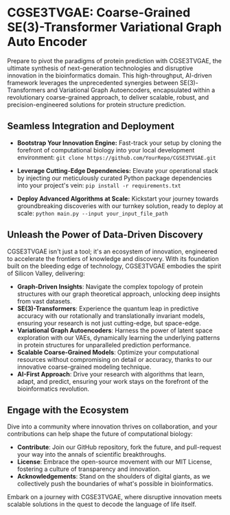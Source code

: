 # CGSE3TVGAE: Coarse-Grained SE(3)-Transformer Variational Graph Auto Encoder

Prepare to pivot the paradigms of protein prediction with CGSE3TVGAE, the ultimate synthesis of next-generation technologies and disruptive innovation in the bioinformatics domain. This high-throughput, AI-driven framework leverages the unprecedented synergies between SE(3)-Transformers and Variational Graph Autoencoders, encapsulated within a revolutionary coarse-grained approach, to deliver scalable, robust, and precision-engineered solutions for protein structure prediction.

## Seamless Integration and Deployment

- **Bootstrap Your Innovation Engine:**
  Fast-track your setup by cloning the forefront of computational biology into your local development environment:
  `git clone https://github.com/YourRepo/CGSE3TVGAE.git`

- **Leverage Cutting-Edge Dependencies:**
  Elevate your operational stack by injecting our meticulously curated Python package dependencies into your project's vein:
  `pip install -r requirements.txt`

- **Deploy Advanced Algorithms at Scale:**
  Kickstart your journey towards groundbreaking discoveries with our turnkey solution, ready to deploy at scale:
  `python main.py --input your_input_file_path`

## Unleash the Power of Data-Driven Discovery

CGSE3TVGAE isn't just a tool; it's an ecosystem of innovation, engineered to accelerate the frontiers of knowledge and discovery. With its foundation built on the bleeding edge of technology, CGSE3TVGAE embodies the spirit of Silicon Valley, delivering:

- **Graph-Driven Insights**: Navigate the complex topology of protein structures with our graph theoretical approach, unlocking deep insights from vast datasets.
- **SE(3)-Transformers**: Experience the quantum leap in predictive accuracy with our rotationally and translationally invariant models, ensuring your research is not just cutting-edge, but space-edge.
- **Variational Graph Autoencoders**: Harness the power of latent space exploration with our VAEs, dynamically learning the underlying patterns in protein structures for unparalleled prediction performance.
- **Scalable Coarse-Grained Models**: Optimize your computational resources without compromising on detail or accuracy, thanks to our innovative coarse-grained modeling technique.
- **AI-First Approach**: Drive your research with algorithms that learn, adapt, and predict, ensuring your work stays on the forefront of the bioinformatics revolution.

## Engage with the Ecosystem

Dive into a community where innovation thrives on collaboration, and your contributions can help shape the future of computational biology:

- **Contribute**: Join our GitHub repository, fork the future, and pull-request your way into the annals of scientific breakthroughs.
- **License**: Embrace the open-source movement with our MIT License, fostering a culture of transparency and innovation.
- **Acknowledgements**: Stand on the shoulders of digital giants, as we collectively push the boundaries of what's possible in bioinformatics.

Embark on a journey with CGSE3TVGAE, where disruptive innovation meets scalable solutions in the quest to decode the language of life itself.
